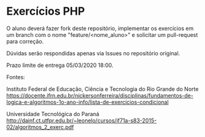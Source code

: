 # Exercícios PHP

O aluno deverá fazer fork deste repositório, implementar os exercícios em um branch com o nome "feature/<nome_aluno>" e solicitar um pull-request para correção.

Dúvidas serão respondidas apenas via Issues no repositório original.

Prazo limite de entrega 05/03/2020 18:00.

Fontes:

Instituto Federal de Educação, Ciência e Tecnologia do Rio Grande do Norte
<br>
https://docente.ifrn.edu.br/nickersonferreira/disciplinas/fundamentos-de-logica-e-algoritmos-1o-ano-info/lista-de-exercicios-condicional

Universidade Tecnológica do Paraná
<br>
http://dainf.ct.utfpr.edu.br/~leonelo/cursos/if71a-s83-2015-02/algoritmos_2_exerc.pdf

